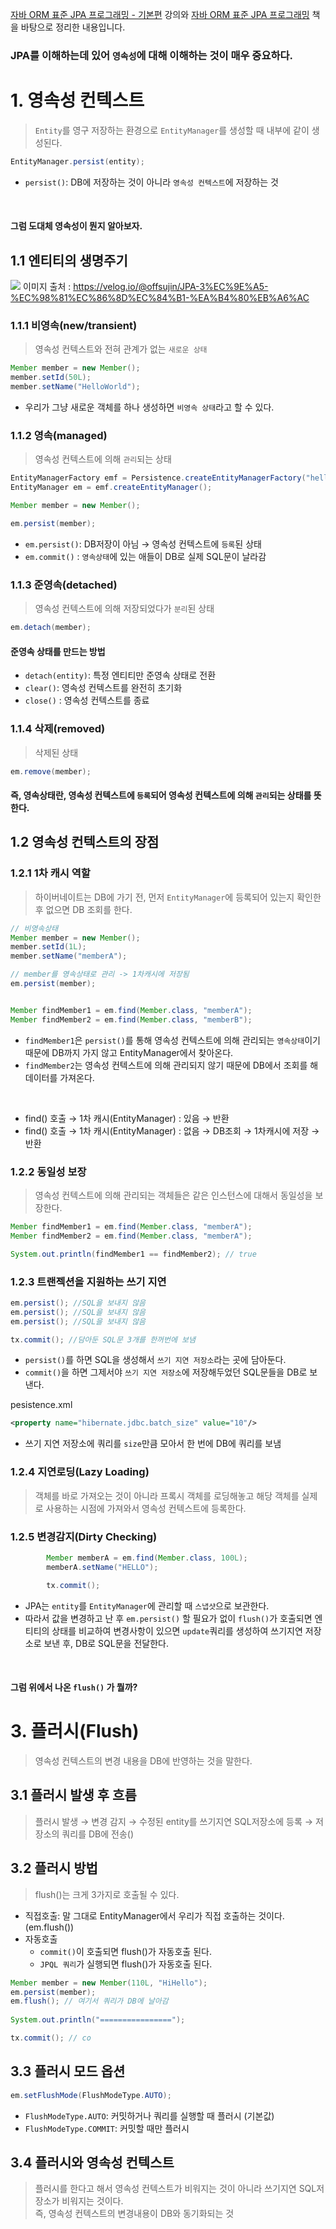 [자바 ORM 표준 JPA 프로그래밍 - 기본편](https://www.inflearn.com/course/ORM-JPA-Basic/dashboard) 강의와 [자바 ORM 표준 JPA 프로그래밍](https://product.kyobobook.co.kr/detail/S000000935744) 책을 바탕으로 정리한 내용입니다.

### JPA를 이해하는데 있어 `영속성`에 대해 이해하는 것이 매우 중요하다.

# 1. 영속성 컨텍스트
>  `Entity`를 영구 저장하는 환경으로 `EntityManager`를 생성할 때 내부에 같이 생성된다. 
    
```java
EntityManager.persist(entity);
```
- `persist()`: DB에 저장하는 것이 아니라 `영속성 컨텍스트`에 저장하는 것
    
<br/>

#### 그럼 도대체 영속성이 뭔지 알아보자.

## 1.1 엔티티의 생명주기
![](https://velog.velcdn.com/images%2Foffsujin%2Fpost%2Fb2c2b25a-3ab4-45c3-9202-c3a2e78dbefc%2F%E1%84%89%E1%85%A2%E1%86%BC%E1%84%86%E1%85%A7%E1%86%BC%E1%84%8C%E1%85%AE%E1%84%80%E1%85%B5.png)
이미지 출처 : https://velog.io/@offsujin/JPA-3%EC%9E%A5-%EC%98%81%EC%86%8D%EC%84%B1-%EA%B4%80%EB%A6%AC

        
### 1.1.1 비영속(new/transient)
> 영속성 컨텍스트와 전혀 관계가 없는 `새로운 상태`
```java
Member member = new Member();
member.setId(50L);
member.setName("HelloWorld");
```
- 우리가 그냥 새로운 객체를 하나 생성하면 `비영속 상태`라고 할 수 있다.

### 1.1.2 영속(managed)
> 영속성 컨텍스트에 의해 `관리`되는 상태
```java
EntityManagerFactory emf = Persistence.createEntityManagerFactory("hello");
EntityManager em = emf.createEntityManager();

Member member = new Member();

em.persist(member);
```
- `em.persist()`: DB저장이 아님 → 영속성 컨텍스트에 `등록`된 상태
- `em.commit()` : `영속상태`에 있는 애들이 DB로 실제 SQL문이 날라감
            
### 1.1.3 준영속(detached)
> 영속성 컨텍스트에 의해 저장되었다가 `분리`된 상태 
```java
em.detach(member);
```
#### 준영속 상태를 만드는 방법
- `detach(entity)`: 특정 엔티티만 준영속 상태로 전환
- `clear()`: 영속성 컨텍스트를 완전히 초기화
- `close()` : 영속성 컨텍스트를 종료
            
### 1.1.4 삭제(removed)
> 삭제된 상태
```java
em.remove(member);
```

#### 즉, 영속상태란, 영속성 컨텍스트에 `등록`되어 영속성 컨텍스트에 의해 `관리`되는 상태를 뜻한다.
            
## 1.2 영속성 컨텍스트의 장점
### 1.2.1 1차 캐시 역할
> 하이버네이트는 DB에 가기 전, 먼저 `EntityManager`에 등록되어 있는지 확인한 후 없으면 DB 조회를 한다. 

```java
// 비영속상태
Member member = new Member();
member.setId(1L);
member.setName("memberA");

// member를 영속상태로 관리 -> 1차캐시에 저장됨
em.persist(member);


Member findMember1 = em.find(Member.class, "memberA"); 
Member findMember2 = em.find(Member.class, "memberB");
```
- `findMember1`은 `persist()`를 통해 영속성 컨텍스트에 의해 관리되는 `영속상태`이기 때문에 DB까지 가지 않고 EntityManager에서 찾아온다.
- `findMember2`는 영속성 컨텍스트에 의해 관리되지 않기 때문에 DB에서 조회를 해 데이터를 가져온다.

<br/>

- find() 호출 → 1차 캐시(EntityManager) : 있음 → 반환<br/>
- find() 호출 → 1차 캐시(EntityManager) : 없음 → DB조회 → 1차캐시에 저장 → 반환

### 1.2.2 동일성 보장
> 영속성 컨텍스트에 의해 관리되는 객체들은 같은 인스턴스에 대해서 동일성을 보장한다.
```java
Member findMember1 = em.find(Member.class, "memberA");
Member findMember2 = em.find(Member.class, "memberA");

System.out.println(findMember1 == findMember2); // true
```
            
### 1.2.3 트랜젝션을 지원하는 쓰기 지연 
```java
em.persist(); //SQL을 보내지 않음
em.persist(); //SQL을 보내지 않음
em.persist(); //SQL을 보내지 않음

tx.commit(); //담아둔 SQL문 3개를 한꺼번에 보냄
```
- `persist()`를 하면 SQL을 생성해서 `쓰기 지연 저장소`라는 곳에 담아둔다.
- `commit()`을 하면 그제서야 `쓰기 지연 저장소`에 저장해두었던 SQL문들을 DB로 보낸다.<br/> 

 
pesistence.xml
```xml
<property name="hibernate.jdbc.batch_size" value="10"/>
```
- 쓰기 지연 저장소에 쿼리를 `size`만큼 모아서 한 번에 DB에 쿼리를 보냄

### 1.2.4 지연로딩(Lazy Loading)
> 객체를 바로 가져오는 것이 아니라 프록시 객체를 로딩해놓고 해당 객체를 실제로 사용하는 시점에 가져와서 영속성 컨텍스트에 등록한다. 

### 1.2.5 변경감지(Dirty Checking) 
```java
        Member memberA = em.find(Member.class, 100L);
        memberA.setName("HELLO");

        tx.commit();
```
- JPA는 `entity`를 `EntityManager`에 관리할 때 `스냅샷`으로 보관한다.
- 따라서 값을 변경하고 난 후 `em.persist()` 할 필요가 없이 `flush()`가 호출되면 엔티티의 상태를 비교하여 변경사항이 있으면 `update`쿼리를 생성하여 쓰기지연 저장소로 보낸 후, DB로 SQL문을 전달한다.
            
<br/>

#### 그럼 위에서 나온 `flush()` 가 뭘까?

# 3. 플러시(Flush) 
> 영속성 컨텍스트의 변경 내용을 DB에 반영하는 것을 말한다.

## 3.1 플러시 발생 후 흐름
> 플러시 발생 → 변경 감지 → 수정된 entity를 쓰기지연 SQL저장소에 등록 → 저장소의 쿼리를 DB에 전송()

## 3.2 플러시 방법
> flush()는 크게 3가지로 호출될 수 있다.
- 직접호출: 말 그대로 EntityManager에서 우리가 직접 호출하는 것이다.(em.flush())
- 자동호출
  - `commit()`이 호출되면 flush()가 자동호출 된다.
  - `JPQL 쿼리`가 실행되면 flush()가 자동호출 된다.
```java
Member member = new Member(110L, "HiHello");
em.persist(member);
em.flush(); // 여기서 쿼리가 DB에 날아감
        
System.out.println("================");

tx.commit(); // co
```

## 3.3 플러시 모드 옵션
```java
em.setFlushMode(FlushModeType.AUTO);
```
- `FlushModeType.AUTO`: 커밋하거나 쿼리를 실행할 때 플러시 (기본값)
- `FlushModeType.COMMIT`: 커밋할 때만 플러시

## 3.4 플러시와 영속성 컨텍스트
> 플러시를 한다고 해서 영속성 컨텍스트가 비워지는 것이 아니라 쓰기지연 SQL저장소가 비워지는 것이다.<br/>
즉, 영속성 컨텍스트의 변경내용이 DB와 동기화되는 것
